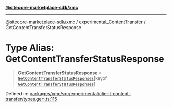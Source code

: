 [**@sitecore-marketplace-sdk/xmc**](../../../../README.md)

***

[@sitecore-marketplace-sdk/xmc](../../../../README.md) / [experimental\_ContentTransfer](../README.md) / GetContentTransferStatusResponse

# Type Alias: GetContentTransferStatusResponse

> **GetContentTransferStatusResponse** = [`GetContentTransferStatusResponses`](GetContentTransferStatusResponses.md)\[keyof [`GetContentTransferStatusResponses`](GetContentTransferStatusResponses.md)\]

Defined in: [packages/xmc/src/experimental/client-content-transfer/types.gen.ts:115](https://github.com/Sitecore/marketplace-sdk/blob/main/packages/xmc/src/experimental/client-content-transfer/types.gen.ts#L115)

